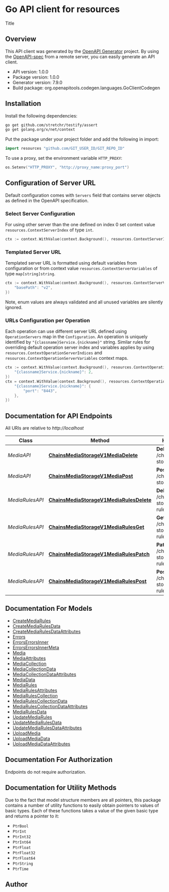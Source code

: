 # Go API client for resources

Title

## Overview
This API client was generated by the [OpenAPI Generator](https://openapi-generator.tech) project.  By using the [OpenAPI-spec](https://www.openapis.org/) from a remote server, you can easily generate an API client.

- API version: 1.0.0
- Package version: 1.0.0
- Generator version: 7.9.0
- Build package: org.openapitools.codegen.languages.GoClientCodegen

## Installation

Install the following dependencies:

```sh
go get github.com/stretchr/testify/assert
go get golang.org/x/net/context
```

Put the package under your project folder and add the following in import:

```go
import resources "github.com/GIT_USER_ID/GIT_REPO_ID"
```

To use a proxy, set the environment variable `HTTP_PROXY`:

```go
os.Setenv("HTTP_PROXY", "http://proxy_name:proxy_port")
```

## Configuration of Server URL

Default configuration comes with `Servers` field that contains server objects as defined in the OpenAPI specification.

### Select Server Configuration

For using other server than the one defined on index 0 set context value `resources.ContextServerIndex` of type `int`.

```go
ctx := context.WithValue(context.Background(), resources.ContextServerIndex, 1)
```

### Templated Server URL

Templated server URL is formatted using default variables from configuration or from context value `resources.ContextServerVariables` of type `map[string]string`.

```go
ctx := context.WithValue(context.Background(), resources.ContextServerVariables, map[string]string{
	"basePath": "v2",
})
```

Note, enum values are always validated and all unused variables are silently ignored.

### URLs Configuration per Operation

Each operation can use different server URL defined using `OperationServers` map in the `Configuration`.
An operation is uniquely identified by `"{classname}Service.{nickname}"` string.
Similar rules for overriding default operation server index and variables applies by using `resources.ContextOperationServerIndices` and `resources.ContextOperationServerVariables` context maps.

```go
ctx := context.WithValue(context.Background(), resources.ContextOperationServerIndices, map[string]int{
	"{classname}Service.{nickname}": 2,
})
ctx = context.WithValue(context.Background(), resources.ContextOperationServerVariables, map[string]map[string]string{
	"{classname}Service.{nickname}": {
		"port": "8443",
	},
})
```

## Documentation for API Endpoints

All URIs are relative to *http://localhost*

Class | Method | HTTP request | Description
------------ | ------------- | ------------- | -------------
*MediaAPI* | [**ChainsMediaStorageV1MediaDelete**](docs/MediaAPI.md#chainsmediastoragev1mediadelete) | **Delete** /chains/media-storage/v1/media/ | Delete Media
*MediaAPI* | [**ChainsMediaStorageV1MediaPost**](docs/MediaAPI.md#chainsmediastoragev1mediapost) | **Post** /chains/media-storage/v1/media | Upload Media
*MediaRulesAPI* | [**ChainsMediaStorageV1MediaRulesDelete**](docs/MediaRulesAPI.md#chainsmediastoragev1mediarulesdelete) | **Delete** /chains/media-storage/v1/media-rules/ | Delete Media Rules
*MediaRulesAPI* | [**ChainsMediaStorageV1MediaRulesGet**](docs/MediaRulesAPI.md#chainsmediastoragev1mediarulesget) | **Get** /chains/media-storage/v1/media-rules/ | Get Media Rules
*MediaRulesAPI* | [**ChainsMediaStorageV1MediaRulesPatch**](docs/MediaRulesAPI.md#chainsmediastoragev1mediarulespatch) | **Patch** /chains/media-storage/v1/media-rules/ | Update Media Rules
*MediaRulesAPI* | [**ChainsMediaStorageV1MediaRulesPost**](docs/MediaRulesAPI.md#chainsmediastoragev1mediarulespost) | **Post** /chains/media-storage/v1/media-rules/ | Create Media Rules


## Documentation For Models

 - [CreateMediaRules](docs/CreateMediaRules.md)
 - [CreateMediaRulesData](docs/CreateMediaRulesData.md)
 - [CreateMediaRulesDataAttributes](docs/CreateMediaRulesDataAttributes.md)
 - [Errors](docs/Errors.md)
 - [ErrorsErrorsInner](docs/ErrorsErrorsInner.md)
 - [ErrorsErrorsInnerMeta](docs/ErrorsErrorsInnerMeta.md)
 - [Media](docs/Media.md)
 - [MediaAttributes](docs/MediaAttributes.md)
 - [MediaCollection](docs/MediaCollection.md)
 - [MediaCollectionData](docs/MediaCollectionData.md)
 - [MediaCollectionDataAttributes](docs/MediaCollectionDataAttributes.md)
 - [MediaData](docs/MediaData.md)
 - [MediaRules](docs/MediaRules.md)
 - [MediaRulesAttributes](docs/MediaRulesAttributes.md)
 - [MediaRulesCollection](docs/MediaRulesCollection.md)
 - [MediaRulesCollectionData](docs/MediaRulesCollectionData.md)
 - [MediaRulesCollectionDataAttributes](docs/MediaRulesCollectionDataAttributes.md)
 - [MediaRulesData](docs/MediaRulesData.md)
 - [UpdateMediaRules](docs/UpdateMediaRules.md)
 - [UpdateMediaRulesData](docs/UpdateMediaRulesData.md)
 - [UpdateMediaRulesDataAttributes](docs/UpdateMediaRulesDataAttributes.md)
 - [UploadMedia](docs/UploadMedia.md)
 - [UploadMediaData](docs/UploadMediaData.md)
 - [UploadMediaDataAttributes](docs/UploadMediaDataAttributes.md)


## Documentation For Authorization

Endpoints do not require authorization.


## Documentation for Utility Methods

Due to the fact that model structure members are all pointers, this package contains
a number of utility functions to easily obtain pointers to values of basic types.
Each of these functions takes a value of the given basic type and returns a pointer to it:

* `PtrBool`
* `PtrInt`
* `PtrInt32`
* `PtrInt64`
* `PtrFloat`
* `PtrFloat32`
* `PtrFloat64`
* `PtrString`
* `PtrTime`

## Author



